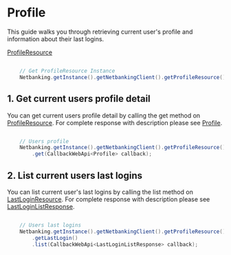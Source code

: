 # Profile

This guide walks you through retrieving current user's profile and information about their last logins.

[ProfileResource](../netbanking/src/main/java/cz/csas/netbanking/profile/ProfileResource.java)

```java

    // Get ProfileResource Instance
    Netbanking.getInstance().getNetbankingClient().getProfileResource()...

```

## 1. Get current users profile detail

You can get current users profile detail by calling the get method on [ProfileResource](../netbanking/src/main/java/cz/csas/netbanking/profile/ProfileResource.java). For complete response with description please see [Profile](../netbanking/src/main/java/cz/csas/netbanking/profile/Profile.java).

```java

    // Users profile
    Netbanking.getInstance().getNetbankingClient().getProfileResource()
        .get(CallbackWebApi<Profile> callback);

```

## 2. List current users last logins

You can list current user's last logins by calling the list method on [LastLoginResource](../netbanking/src/main/java/cz/csas/netbanking/profile/LastLoginResource.java). For complete response with description please see [LastLoginListResponse](../netbanking/src/main/java/cz/csas/netbanking/profile/LastLoginListResponse.java).

```java

    // Users last logins
    Netbanking.getInstance().getNetbankingClient().getProfileResource()
        .getLastLogin()
        .list(CallbackWebApi<LastLoginListResponse> callback);

```